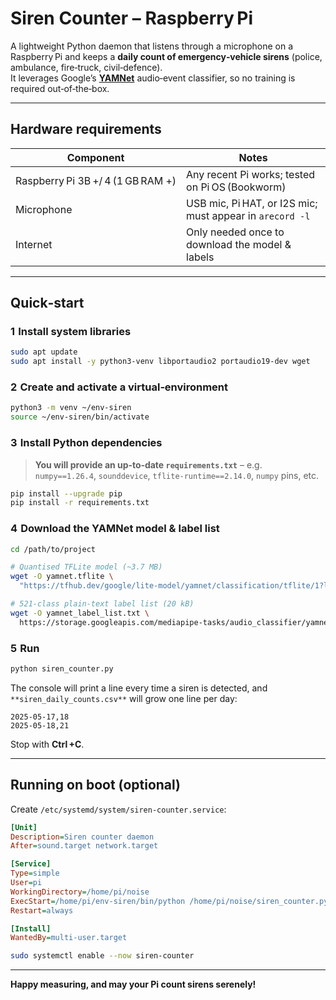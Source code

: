# Siren Counter – Raspberry Pi

A lightweight Python daemon that listens through a microphone on a Raspberry Pi and keeps a **daily count of emergency‑vehicle sirens** (police, ambulance, fire‑truck, civil‑defence).  
It leverages Google’s **[YAMNet](https://tfhub.dev/google/yamnet)** audio‑event classifier, so no training is required out‑of‑the‑box.

---

## Hardware requirements

| Component | Notes |
|-----------|-------|
| Raspberry Pi 3B +/ 4 (1 GB RAM +) | Any recent Pi works; tested on Pi OS (Bookworm) |
| Microphone | USB mic, Pi HAT, or I2S mic; must appear in `arecord ‑l` |
| Internet | Only needed once to download the model & labels |

---

## Quick‑start

### 1  Install system libraries

```bash
sudo apt update
sudo apt install -y python3-venv libportaudio2 portaudio19-dev wget
```

### 2  Create and activate a virtual‑environment

```bash
python3 -m venv ~/env-siren
source ~/env-siren/bin/activate
```

### 3  Install Python dependencies

> **You will provide an up‑to‑date `requirements.txt`** – e.g.  
> `numpy==1.26.4`, `sounddevice`, `tflite-runtime==2.14.0`, `numpy` pins, etc.

```bash
pip install --upgrade pip
pip install -r requirements.txt
```

### 4  Download the YAMNet model & label list

```bash
cd /path/to/project

# Quantised TFLite model (~3.7 MB)
wget -O yamnet.tflite \
  "https://tfhub.dev/google/lite-model/yamnet/classification/tflite/1?lite-format=tflite"

# 521‑class plain‑text label list (20 kB)
wget -O yamnet_label_list.txt \
  https://storage.googleapis.com/mediapipe-tasks/audio_classifier/yamnet_label_list.txt
```

### 5  Run

```bash
python siren_counter.py
```

The console will print a line every time a siren is detected, and  
`**siren_daily_counts.csv**` will grow one line per day:

```text
2025-05-17,18
2025-05-18,21
```

Stop with **Ctrl +C**.

---

## Running on boot (optional)

Create `/etc/systemd/system/siren-counter.service`:

```ini
[Unit]
Description=Siren counter daemon
After=sound.target network.target

[Service]
Type=simple
User=pi
WorkingDirectory=/home/pi/noise
ExecStart=/home/pi/env-siren/bin/python /home/pi/noise/siren_counter.py
Restart=always

[Install]
WantedBy=multi-user.target
```

```bash
sudo systemctl enable --now siren-counter
```

---

**Happy measuring, and may your Pi count sirens serenely!**
